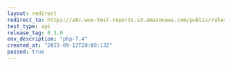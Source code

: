 ```yaml
---
layout: redirect
redirect_to: https://a8c-woo-test-reports.s3.amazonaws.com/public/release/8.1.0/php-7.4/api/index.html
test_type: api
release_tag: 8.1.0
env_description: "php-7.4"
created_at: "2023-09-12T20:08:13Z"
passed: true
---
```


